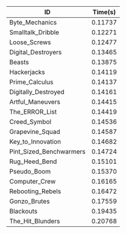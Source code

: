 |ID|Time(s)|
|-|-|
|Byte_Mechanics|0.11737|
|Smalltalk_Dribble|0.12271|
|Loose_Screws|0.12477|
|Digital_Destroyers|0.13465|
|Beasts|0.13875|
|Hackerjacks|0.14119|
|Prime_Calculus|0.14137|
|Digitally_Destroyed|0.14161|
|Artful_Maneuvers|0.14415|
|The_ERROR_List|0.14419|
|Creed_Symbol|0.14536|
|Grapevine_Squad|0.14587|
|Key_to_Innovation|0.14682|
|Pint_Sized_Benchwarmers|0.14724|
|Rug_Heed_Bend|0.15101|
|Pseudo_Boom|0.15370|
|Computer_Crew|0.16165|
|Rebooting_Rebels|0.16472|
|Gonzo_Brutes|0.17559|
|Blackouts|0.19435|
|The_Hit_Blunders|0.20768|
